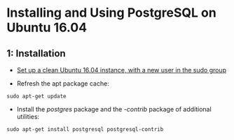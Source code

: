 Installing and Using PostgreSQL on Ubuntu 16.04
===============================================

1: Installation
---------------

- [Set up a clean Ubuntu 16.04 instance, with a new user in the sudo group][link01]

- Refresh the apt package cache:

```
sudo apt-get update
```

- Install the *postgres* package and the *-contrib* package of additional utilities:

```
sudo apt-get install postgresql postgresql-contrib
```




[link01]: https://github.com/Crossroadsman/ServerAdmin/blob/master/LinodeAdminChecklist.md

